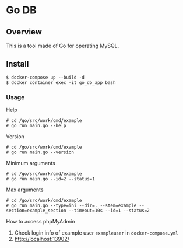 # Go DB

## Overview
This is a tool made of Go for operating MySQL.

## Install
```shell
$ docker-compose up --build -d
$ docker container exec -it go_db_app bash
```

### Usage
Help
```shell
# cd /go/src/work/cmd/example
# go run main.go --help
```

Version
```shell
# cd /go/src/work/cmd/example
# go run main.go --version
```

Minimum arguments
```shell
# cd /go/src/work/cmd/example
# go run main.go --id=2 --status=1
```

Max arguments
```shell
# cd /go/src/work/cmd/example
# go run main.go --type=ini --dir=. --stem=example --section=example_section --timeout=10s --id=1 --status=2
```

How to access phpMyAdmin
1. Check login info of example user `exampleuser` in `docker-compose.yml`
2. [http://localhost:13902/](http://localhost:13902/)
